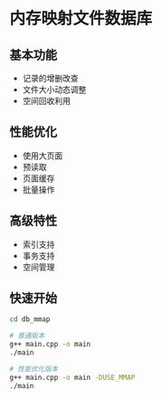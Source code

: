 # 内存映射文件数据库

## 基本功能
- 记录的增删改查
- 文件大小动态调整
- 空间回收利用

## 性能优化
- 使用大页面
- 预读取
- 页面缓存
- 批量操作

## 高级特性
- 索引支持
- 事务支持
- 空间管理

## 快速开始
```bash
cd db_mmap

# 普通版本
g++ main.cpp -o main
./main

# 性能优化版本
g++ main.cpp -o main -DUSE_MMAP
./main
```